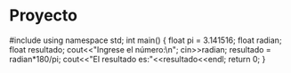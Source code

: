 # Proyecto
#include <iostream>
using namespace std;
int main()
{
    float pi = 3.141516;
    float radian;
    float resultado;
    cout<<"Ingrese el número:\n";
    cin>>radian;
    resultado = radian*180/pi;
    cout<<"El resultado es:"<<resultado<<endl;
    return 0;
}
